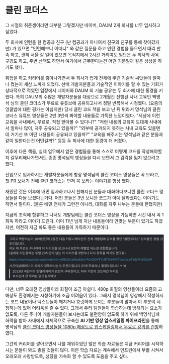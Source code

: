 # 클린 코더스

그 시절의 취준생이라면 대부분 그렇겠지만 네이버, DAUM 2개 회사를 너무 입사하고 싶었다.  

두 회사에 인턴을 한 컴공과 친구 (난 컴공과가 아니여서 친구의 친구를 통해 찾아갔지만) 가 있으면 "인턴해보니 어떠냐" 와 같은 질문을 하고 인턴 경험을 들으면서 대리 만족 하고,
괜히 서울 갈 일이 있으면 목적지에서 2시간 거리여도 일단은 두 회사의 사옥 구경도 하고, 주변 산책도 하면서 여기에서 근무한다는건 어떤 기분일까 같은 상상을 하기도 했다.  

취업을 하고 커리어를 쌓아나가면서 두 회사가 업계 전체에 뿌린 기술적 씨앗들이 얼마나 컸는지 새삼 느끼게 되었다.
선배 개발자분들과 기술적인 이야기를 할 수 있는 기회가 상대적으로 적었던 입장에서 네이버와 DAUM 의 기술 공유는 두 회사에 대한 동경을 키웠다.
특히 DAUM의 수많은 개발자분들을 대상으로 2개월간 진행된 사내 교육인 백명석 님의 클린 코더스가 무료로 유튜브에 공유되고나서 정말 반복해서 시청했다.
(요즘의 엉클밥에 대한 평가는 아쉽지만) 
당시 클린 코드 책을 보고 난 뒤 뒤라서 명석님의 클린 코더스 유튜브 영상들은 2번 3번씩 봐야할 내용들로 가득찬 느낌이였다.
"세상에 이런 교육을 사내에서, 무료로, 직접 받아볼 수 있다니?" 
"저런 내용의 교육이 도대체 사내에서 얼마나 많이, 자주 공유되고 있을까?" 
"외부에 공개되지 못하는 사내 교육도 있을텐데 거기선 또 어떤 내용들이 공유되고 있을까?"
"교육을 해주시는 명석님과 같은 분들과 같이 일한다는건 어떤걸까?"
등등 
두 회사에 대한 동경이 더 커졌다.

이후에 다른 책들, 실제 업무에서 얻은 경험들을 통해 스스로 어떻게 코드를 작성해야할지 갈무리해나가면서도 종종 명석님의 영상들을 다시 보면서 그 감각을 잃지 않으려고 했다.

신입으로 입사하시는 개발자분들에게 항상 명석님의 클린 코더스 영상들은 꼭 보라고, 첫 PR 보내기 전에 클린 코더스는 먼저 꼭 보라는 이야기를 항상 했다.

재밌던 것은 이후에 배민 입사하고나서 친해지신 분들과 대화하다보니깐 클린 코더스 영상들을 다들 보셨다는거다.
어떤 분들은 3번 보니깐 코드가 아예 달라졌다는 이야기도 하면서 말이다.
(물론 배민 전체가 그런건 아니라, 대화를 자주 나누는 분들에 한했지만)

지금의 조직에 합류하고 나서도 개발팀에는 클린 코더스 영상을 가능하면 시간 내서 꼭 1회독 하라고 이야기 드린다.
이미 11년 넘게 지난 내용들이라 안맞는 부분이 있기도 하겠지만,
여전히 지금 봐도 좋은 내용들이 가득하기 때문이다.

![1](./images/1.jpg)

다만, 너무 오래전 영상들이라 화질이 조금 아쉽다.
480p 화질의 영상들이라 요즘의 고해상도 환경에서는 시청하기에 조금 어려움이 있다.
그래서 명석님이 영상에서 작성하시는 코드 내용이나 텍스트들이 깨지거나 흐릿하게 보이는 부분들이 많아서 이 부분이 시청하는데 있어 어려움을 줄 수 있다.
그래서 우리 팀원들이 학습하는데 방해되는 요소가 없도록, 다른 주니어 개발자분들이 보시는데도 불편함이 없도록 하기 위해 백명석님께 허락을 받아 사내에서 자체적으로 구축한 **AI 기반 영상 업스케일링 파이프라인**을 통해 명석님의 [클린 코더스 영상들을 1080p 해상도로 업스케일링해서 무료로 강의를 런칭](https://inf.run/szkUi)하였다.  

그간의 커리어를 쌓아오면서 나를 채워주었던 많은 학습 자료들은 지금 커리어를 시작하시는 분들이 봐도 좋을 것들이 많다.
이런 학습 자료는 계속해서 인프런에서 부활 시켜서 오래오래 사랑받도록, 성장을 가속화 할 수 있도록 도움을 주고 싶다.